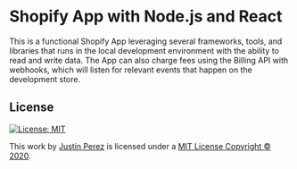 # Shopify App with Node.js and React

This is a functional Shopify App leveraging several frameworks, tools, and libraries that runs in the local development environment with the ability to read and write data. The App can also charge fees using the Billing API with webhooks, which will listen for relevant events that happen on the development store.

## License
[![License: MIT](https://img.shields.io/badge/License-MIT-green.svg)](https://github.com/jaayperez/shopify-app-node-react/blob/master/LICENSE)  

This work by [Justin Perez](https://justinperez.com) is licensed under a <a rel="license" href="https://github.com/jaayperez/shopify-app-node-react/blob/master/LICENSE">MIT License Copyright © 2020</a>.
